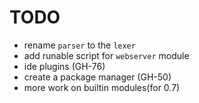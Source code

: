 # TODO

- rename `parser` to the `lexer`
- add runable script for `webserver` module
- ide plugins (GH-76)
- create a package manager (GH-50)
- more work on builtin modules(for 0.7)
